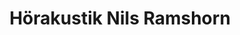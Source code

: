 ---
title: "Hörakustik Nils Ramshorn"
url: /ettlingen/hoerakustik-nils-ramshorn/
shop: Hörgeräte
---